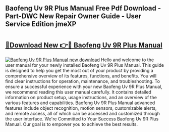 ## Baofeng Uv 9R Plus Manual Free Pdf Download - Part-DWC New Repair Owner Guide - User Service Edition jmeXP

# <h2><a href="http://bc32913.oget.top/?id=Baofeng+Uv+9R+Plus+Manual">🔗Download New 👉🔴 Baofeng Uv 9R Plus Manual</a></h2>

[![Baofeng Uv 9R Plus Manual new download](https://i.imgur.com/5g1atiW.png)](http://bc32913.oget.top/?id=Baofeng+Uv+9R+Plus+Manual)
Hello and welcome to the user manual for your newly installed Baofeng Uv 9R Plus Manual. This guide is designed to help you get the most out of your product by providing a comprehensive overview of its features, functions, and benefits. You will find clear instructions for operation, maintenance, and troubleshooting. To ensure a successful experience with your new Baofeng Uv 9R Plus Manual, we recommend reading this user manual carefully. It contains detailed information on product setup, usage instructions, and an overview of the various features and capabilities. Baofeng Uv 9R Plus Manual advanced features include object recognition, motion sensors, customizable alerts, and remote access, all of which can be accessed and customized through the user interface. We're Committed to Your Success Baofeng Uv 9R Plus Manual. Our goal is to empower you to achieve the best results.
